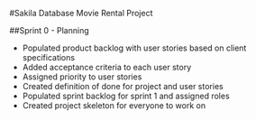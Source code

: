 #Sakila Database Movie Rental Project

##Sprint 0 - Planning 
 - Populated product backlog with user  stories based on client specifications
 - Added acceptance criteria to each user story
 - Assigned priority to user stories
 - Created definition of done for project and user stories
 - Populated sprint backlog for sprint 1 and assigned roles 
 - Created project skeleton for everyone to work on